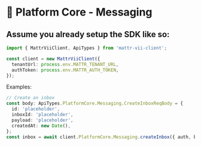 # 🧍 Platform Core - Messaging
## Assume you already setup the SDK like so:
```ts
import { MattrViiClient, ApiTypes } from 'mattr-vii-client';

const client = new MattrViiClient({
  tenantUrl: process.env.MATTR_TENANT_URL,
  authToken: process.env.MATTR_AUTH_TOKEN,
});
```
Examples:
```ts
// Create an inbox
const body: ApiTypes.PlatformCore.Messaging.CreateInboxReqBody = {
  id: 'placeholder',
  inboxId: 'placeholder',
  payload: 'placeholder',
  createdAt: new Date(),
};
const inbox = await client.PlatformCore.Messaging.createInbox({ auth, body });
```